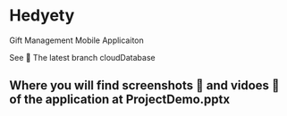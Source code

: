# Hedyety
Gift Management Mobile Applicaiton


See 👀 The latest branch cloudDatabase 
## Where you will find screenshots 📸 and vidoes 🎥 of the application at ProjectDemo.pptx
